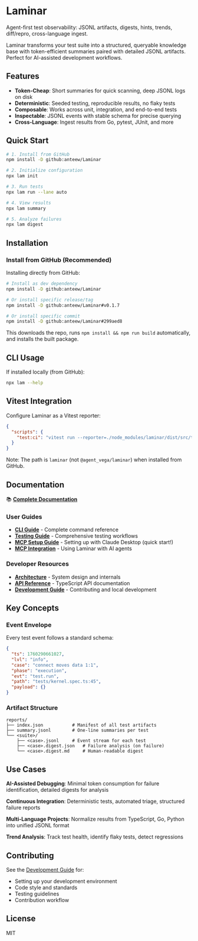 # Laminar

Agent-first test observability: JSONL artifacts, digests, hints, trends, diff/repro, cross-language ingest.

Laminar transforms your test suite into a structured, queryable knowledge base with token-efficient summaries paired with detailed JSONL artifacts. Perfect for AI-assisted development workflows.

## Features

- **Token-Cheap**: Short summaries for quick scanning, deep JSONL logs on disk
- **Deterministic**: Seeded testing, reproducible results, no flaky tests
- **Composable**: Works across unit, integration, and end-to-end tests
- **Inspectable**: JSONL events with stable schema for precise querying
- **Cross-Language**: Ingest results from Go, pytest, JUnit, and more

## Quick Start

```bash
# 1. Install from GitHub
npm install -D github:anteew/Laminar

# 2. Initialize configuration
npx lam init

# 3. Run tests
npx lam run --lane auto

# 4. View results
npx lam summary

# 5. Analyze failures
npx lam digest
```

## Installation

### Install from GitHub (Recommended)

Installing directly from GitHub:

```bash
# Install as dev dependency
npm install -D github:anteew/Laminar

# Or install specific release/tag
npm install -D github:anteew/Laminar#v0.1.7

# Or install specific commit
npm install -D github:anteew/Laminar#299aed8
```

This downloads the repo, runs `npm install && npm run build` automatically, and installs the built package.

## CLI Usage

If installed locally (from GitHub):

```bash
npx lam --help
```

## Vitest Integration

Configure Laminar as a Vitest reporter:

```json
{
  "scripts": {
    "test:ci": "vitest run --reporter=./node_modules/laminar/dist/src/test/reporter/jsonlReporter.js"
  }
}
```

Note: The path is `laminar` (not `@agent_vega/laminar`) when installed from GitHub.

## Documentation

📚 **[Complete Documentation](./docs/README.md)**

### User Guides
- **[CLI Guide](./docs/cli-guide.md)** - Complete command reference
- **[Testing Guide](./docs/testing/laminar.md)** - Comprehensive testing workflows
- **[MCP Setup Guide](./docs/mcp-setup.md)** - Setting up with Claude Desktop (quick start!)
- **[MCP Integration](./docs/mcp-integration.md)** - Using Laminar with AI agents

### Developer Resources
- **[Architecture](./docs/architecture.md)** - System design and internals
- **[API Reference](./docs/api-reference.md)** - TypeScript API documentation
- **[Development Guide](./docs/development-guide.md)** - Contributing and local development

## Key Concepts

### Event Envelope

Every test event follows a standard schema:

```json
{
  "ts": 1760290661027,
  "lvl": "info",
  "case": "connect moves data 1:1",
  "phase": "execution",
  "evt": "test.run",
  "path": "tests/kernel.spec.ts:45",
  "payload": {}
}
```

### Artifact Structure

```
reports/
├── index.json           # Manifest of all test artifacts
├── summary.jsonl        # One-line summaries per test
└── <suite>/
    ├── <case>.jsonl     # Event stream for each test
    ├── <case>.digest.json   # Failure analysis (on failure)
    └── <case>.digest.md     # Human-readable digest
```

## Use Cases

**AI-Assisted Debugging**: Minimal token consumption for failure identification, detailed digests for analysis

**Continuous Integration**: Deterministic tests, automated triage, structured failure reports

**Multi-Language Projects**: Normalize results from TypeScript, Go, Python into unified JSONL format

**Trend Analysis**: Track test health, identify flaky tests, detect regressions

## Contributing

See the [Development Guide](./docs/development-guide.md) for:
- Setting up your development environment
- Code style and standards
- Testing guidelines
- Contribution workflow

## License

MIT
